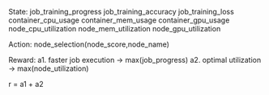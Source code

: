 State:
job_training_progress
job_training_accuracy
job_training_loss
container_cpu_usage
container_mem_usage
container_gpu_usage
node_cpu_utilization
node_mem_utilization
node_gpu_utilization

Action:
node_selection(node_score,node_name)

Reward:
a1. faster job execution          -> max(job_progress)
a2. optimal utilization           -> max(node_utilization)

r = a1 + a2

